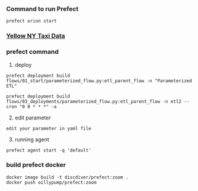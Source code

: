 ### Command to run Prefect

```
prefect orion start
```

### [Yellow NY Taxi Data](https://github.com/DataTalksClub/nyc-tlc-data/releases/tag/yellow)

### prefect command

1. deploy

```
prefect deployment build flows/01_start/parameterized_flow.py:etl_parent_flow -n "Parameterized ETL"

prefect deployment build flows/03_deployments/parameterized_flow.py:etl_parent_flow -n etl2 --cron "0 0 * * *" -a
```

2. edit parameter

```
edit your parameter in yaml file
```

3. running agent

```
prefect agent start -q 'default'
```

### build prefect docker

```
docker image build -t discdiver/prefect:zoom .
docker push oillypump/prefect:zoom
```
